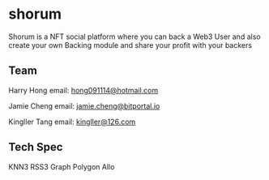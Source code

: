 # shorum
Shorum is a NFT social platform where you can back a Web3 User and also create your own Backing module and share your profit with your backers


## Team

Harry Hong
email: hong091114@hotmail.com

Jamie Cheng
email: jamie.cheng@bitportal.io

Kingller Tang
email: kingller@126.com

## Tech Spec
KNN3
RSS3
Graph
Polygon
Allo